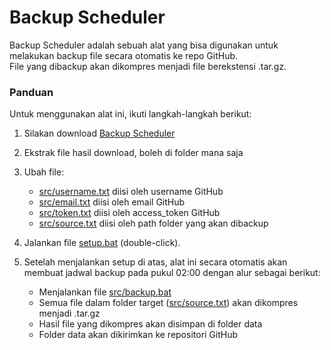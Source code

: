 # Backup Scheduler

Backup Scheduler adalah sebuah alat yang bisa digunakan untuk melakukan backup file secara otomatis ke repo GitHub.  
File yang dibackup akan dikompres menjadi file berekstensi .tar.gz.  
  
### Panduan

Untuk menggunakan alat ini, ikuti langkah-langkah berikut:  
  
1. Silakan download [Backup Scheduler](https://github.com/accessmedia-dev/backup-scheduler/archive/refs/heads/master.zip "Download Backup Scheduler")  
2. Ekstrak file hasil download, boleh di folder mana saja
3. Ubah file:  
    - [src/username.txt](https://github.com/accessmedia-dev/backup-scheduler/blob/master/src/username.txt) diisi oleh username GitHub
    - [src/email.txt](https://github.com/accessmedia-dev/backup-scheduler/blob/master/src/email.txt) diisi oleh email GitHub
    - [src/token.txt](https://github.com/accessmedia-dev/backup-scheduler/blob/master/src/token.txt) diisi oleh access_token GitHub
    - [src/source.txt](https://github.com/accessmedia-dev/backup-scheduler/blob/master/src/source.txt) diisi oleh path folder yang akan dibackup
4. Jalankan file [setup.bat](https://github.com/accessmedia-dev/backup-scheduler/blob/master/setup.bat) (double-click).  
  
5. Setelah menjalankan setup di atas, alat ini secara otomatis akan membuat jadwal backup pada pukul 02:00 dengan alur sebagai berikut:  
    - Menjalankan file [src/backup.bat](https://github.com/accessmedia-dev/backup-scheduler/blob/master/src/backup.txt)
    - Semua file dalam folder target ([src/source.txt](https://github.com/accessmedia-dev/backup-scheduler/blob/master/src/source.txt)) akan dikompres menjadi .tar.gz
    - Hasil file yang dikompres akan disimpan di folder data
    - Folder data akan dikirimkan ke repositori GitHub